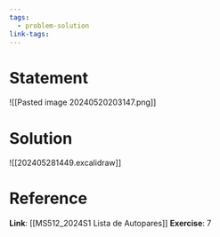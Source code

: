 ```yaml
---
tags:
  - problem-solution
link-tags:
---
```

# Statement 
![[Pasted image 20240520203147.png]]

# Solution
![[202405281449.excalidraw]]

# Reference
**Link**: [[MS512_2024S1 Lista de Autopares]]
**Exercise**: 7